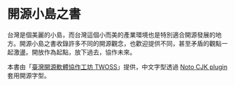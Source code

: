 # 開源小島之書

台灣是個美麗的小島，而台灣這個小而美的產業環境也是特別適合開源發展的地方。開源小島之書收錄許多不同的開源觀念，也歡迎提供不同，甚至矛盾的觀點一起激盪。開放作為起點，放下過去，協作未來。

本書由「[臺灣開源軟體協作工坊 TWOSS](https://twoss.io/)」提供，中文字型透過 [Noto CJK plugin](https://plugins.gitbook.com/plugin/notocjk) 套用開源字型。


